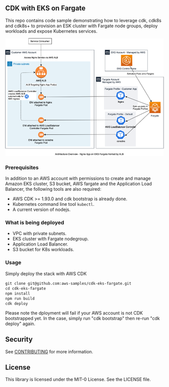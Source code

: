 ## CDK with EKS on Fargate

This repo contains code sample demonstrating how to leverage cdk, cdk8s and cdk8s+ to provision an ESK cluster with Fargate node groups, deploy workloads and expose Kubernetes services.

![High Level Architecture](https://github.com/aws-samples/cdk-eks-fargate/blob/main/eks.png?raw=true)

### Prerequisites
In addition to an AWS account with permissions to create and manage Amazon EKS cluster, S3 bucket, AWS fargate and the Application Load Balancer, the following tools are also required:
- AWS CDK >= 1.93.0 and cdk bootstrap is already done.
- Kubernetes command line tool `kubectl`.
- A current version of nodejs.

### What is being deployed
- VPC with private subnets.
- EKS cluster with Fargate nodegroup.
- Application Load Balancer.
- S3 bucket for K8s workloads.

### Usage
Simply deploy the stack with AWS CDK
```
git clone git@github.com:aws-samples/cdk-eks-fargate.git
cd cdk-eks-fargate
npm install
npm run build
cdk deploy
```
Please note the dployment will fail if your AWS account is not CDK bootstrapped yet. In the case, simply run "cdk bootstrap" then re-run "cdk deploy" again.

## Security

See [CONTRIBUTING](CONTRIBUTING.md#security-issue-notifications) for more information.

## License

This library is licensed under the MIT-0 License. See the LICENSE file.

